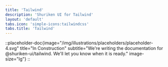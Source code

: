 ```yaml
---
title: 'Tailwind'
description: 'Shuriken UI for Tailwind'
layout: 'default'
tabs.icon: 'simple-icons:tailwindcss'
tabs.title: 'Tailwind'
---
```


::placeholder-doc{image="/img/illustrations/placeholders/placeholder-4.svg" title="In Construction" subtitle="We're writing the documentation for @shuriken-ui/tailwind. We'll let you know when it is ready." image-size="lg"}
::
